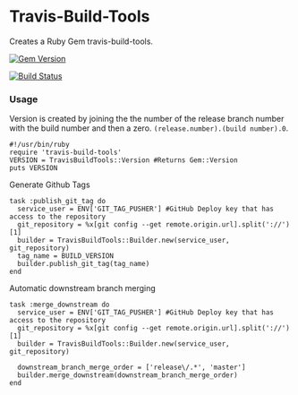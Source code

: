 # Travis-Build-Tools
Creates a Ruby Gem travis-build-tools.

[![Gem Version](https://badge.fury.io/rb/travis-build-tools.svg)](http://badge.fury.io/rb/travis-build-tools)

[![Build Status](https://travis-ci.org/wparad/Travis-Build-Tools.svg?branch=master)](https://travis-ci.org/wparad/Travis-Build-Tools)

### Usage
Version is created by joining the the number of the release branch number with the build number and then a zero.  `(release.number).(build number).0`.
  
    #!/usr/bin/ruby
    require 'travis-build-tools'
    VERSION = TravisBuildTools::Version #Returns Gem::Version
    puts VERSION

Generate Github Tags

    task :publish_git_tag do
      service_user = ENV['GIT_TAG_PUSHER'] #GitHub Deploy key that has access to the repository
      git_repository = %x[git config --get remote.origin.url].split('://')[1]
      builder = TravisBuildTools::Builder.new(service_user, git_repository)
      tag_name = BUILD_VERSION
      builder.publish_git_tag(tag_name)
    end

Automatic downstream branch merging

    task :merge_downstream do
      service_user = ENV['GIT_TAG_PUSHER'] #GitHub Deploy key that has access to the repository
      git_repository = %x[git config --get remote.origin.url].split('://')[1]
      builder = TravisBuildTools::Builder.new(service_user, git_repository)

      downstream_branch_merge_order = ['release\/.*', 'master']
      builder.merge_downstream(downstream_branch_merge_order)
    end  
